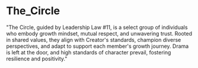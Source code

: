 # The_Circle

"The Circle, guided by Leadership Law #11, is a select group of individuals who embody growth mindset, mutual respect, and unwavering trust. Rooted in shared values, they align with Creator's standards, champion diverse perspectives, and adapt to support each member's growth journey. Drama is left at the door, and high standards of character prevail, fostering resilience and positivity."
